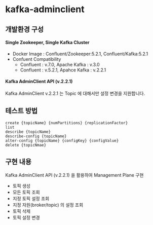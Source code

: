 # kafka-adminclient
## 개발환경 구성
#### Single Zookeeper, Single Kafka Cluster

- Docker Image : Confluent/Zookeeper:5.2.1, Confluent/Kafka:5.2.1
- Confuent Compatibility
    - Confluent : v.7.0, Apache Kafka : v.3.0
    - Confluent : v.5.2.1, Apahce Kafka : v.2.2.1
    
#### Kafka AdminClient API (v.2.2.1)
Kafka AdminClient v.2.2.1 는 Topic 에 대해서만 설정 변경을 지원합니다.
## 테스트 방법
~~~
create {topicName} {numPartitions} {replicationFactor}
list
describe {topicName}
describe-config {topicName}
alter-config {topicName} {configKey} {configValue}
delete {topicNmae}
~~~

## 구현 내용
Kafka AdminClient API (v.2.2.1) 을 활용하여 Management Plane 구현

- 토픽 생성
- 모든 토픽 조회
- 지정 토픽 설정 조회
- 지정 자원(broker/topic) 의 설정 조회
- 토픽 삭제
- 토픽 설정 변경
